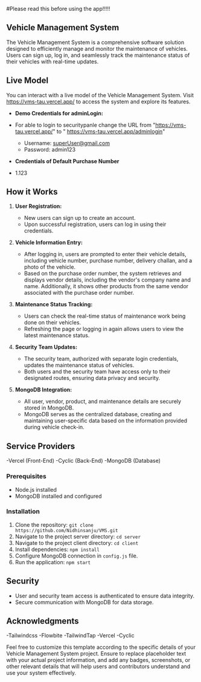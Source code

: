 #Please read this before using the app!!!!!

## Vehicle Management System

The Vehicle Management System is a comprehensive software solution designed to efficiently manage and monitor the maintenance of vehicles. Users can sign up, log in, and seamlessly track the maintenance status of their vehicles with real-time updates.

## Live Model

You can interact with a live model of the Vehicle Management System. Visit https://vms-tau.vercel.app/ to access the system and explore its features.

- **Demo Credentials for adminLogin:**
- For able to login to securitypanle change the URL from "https://vms-tau.vercel.app/" to " https://vms-tau.vercel.app/adminlogin"

  - Username: superUser@gmail.com
  - Password: admin123

- **Credentials of Default Purchase Number**
- 1.123

## How it Works

1. **User Registration:**

   - New users can sign up to create an account.
   - Upon successful registration, users can log in using their credentials.

2. **Vehicle Information Entry:**

   - After logging in, users are prompted to enter their vehicle details, including vehicle number, purchase number, delivery challan, and a photo of the vehicle.
   - Based on the purchase order number, the system retrieves and displays vendor details, including the vendor's company name and name. Additionally, it shows other products from the same vendor associated with the purchase order number.

3. **Maintenance Status Tracking:**

   - Users can check the real-time status of maintenance work being done on their vehicles.
   - Refreshing the page or logging in again allows users to view the latest maintenance status.

4. **Security Team Updates:**

   - The security team, authorized with separate login credentials, updates the maintenance status of vehicles.
   - Both users and the security team have access only to their designated routes, ensuring data privacy and security.

5. **MongoDB Integration:**
   - All user, vendor, product, and maintenance details are securely stored in MongoDB.
   - MongoDB serves as the centralized database, creating and maintaining user-specific data based on the information provided during vehicle check-in.

## Service Providers

-Vercel (Front-End)
-Cyclic (Back-End)
-MongoDB (Database)

### Prerequisites

- Node.js installed
- MongoDB installed and configured

### Installation

1. Clone the repository: `git clone https://github.com/Nidhinsanju/VMS.git`
2. Navigate to the project server directory: `cd server`
3. Navigate to the project client directory: `cd client`
4. Install dependencies: `npm install`
5. Configure MongoDB connection in `config.js` file.
6. Run the application: `npm start`

## Security

- User and security team access is authenticated to ensure data integrity.
- Secure communication with MongoDB for data storage.

## Acknowledgments

-Tailwindcss
-Flowbite
-TailwindTap
-Vercel
-Cyclic

Feel free to customize this template according to the specific details of your Vehicle Management System project. Ensure to replace placeholder text with your actual project information, and add any badges, screenshots, or other relevant details that will help users and contributors understand and use your system effectively.

